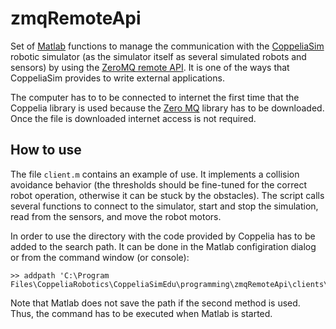 # zmqRemoteApi

Set of [Matlab](https://www.mathworks.com/) functions to manage the communication with the [CoppeliaSim](https://www.coppeliarobotics.com/) robotic simulator (as the simulator itself as several simulated robots and sensors) by using the [ZeroMQ remote API](https://www.coppeliarobotics.com/helpFiles/en/zmqRemoteApiOverview.htm).  It is one of the ways that CoppeliaSim provides to write external applications.

The computer has to to be connected to internet the first time that the Coppelia library is used because the [Zero MQ](https://www.zeromq.org/) library has to be downloaded.  Once the file is downloaded internet access is not required.

## How to use

The file ``client.m`` contains an example of use.  It implements a collision avoidance behavior (the thresholds should be fine-tuned for the correct robot operation, otherwise it can be stuck by the obstacles).  The script calls several functions to connect to the simulator, start and stop the simulation, read from the sensors, and move the robot motors.

In order to use the directory with the code provided by Coppelia has to be added to the search path.  It can be done in the Matlab configiration dialog or from the command window (or console):

```
>> addpath 'C:\Program Files\CoppeliaRobotics\CoppeliaSimEdu\programming\zmqRemoteApi\clients\matlab'
```

Note that Matlab does not save the path if the second method is used. Thus, the command has to be executed when Matlab is started.
